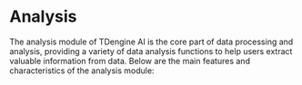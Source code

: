 # Analysis

The analysis module of TDengine AI is the core part of data processing and analysis, providing a variety of data analysis functions to help users extract valuable information from data. Below are the main features and characteristics of the analysis module: